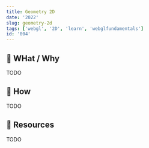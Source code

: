 ```yaml
---
title: Geometry 2D
date: '2022'
slug: geometry-2d
tags: ['webgl', '2D', 'learn', 'webglfundamentals']
id: '004'
---
```


## 🚧 WHat / Why

TODO

## 🚧 How

TODO

## 🚧 Resources

TODO
